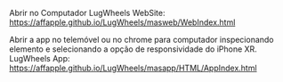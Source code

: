 Abrir no Computador
LugWheels WebSite:
https://affapple.github.io/LugWheels/masweb/WebIndex.html

Abrir a app no telemóvel ou no chrome para computador inspecionando elemento e selecionando a opção de responsividade do iPhone XR.
LugWheels App:
https://affapple.github.io/LugWheels/masapp/HTML/AppIndex.html
